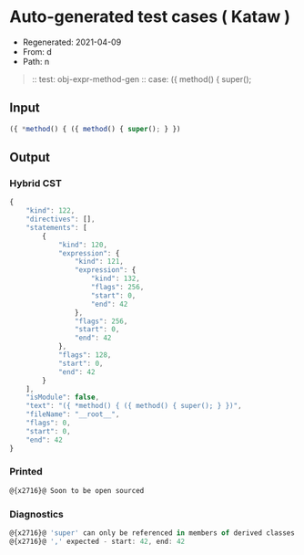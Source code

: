 # Auto-generated test cases ( Kataw )
- Regenerated: 2021-04-09
- From: d
- Path: n
> :: test: obj-expr-method-gen
> :: case: ({ method() { super();
## Input

`````js
({ *method() { ({ method() { super(); } })
`````

## Output

### Hybrid CST

```javascript
{
    "kind": 122,
    "directives": [],
    "statements": [
        {
            "kind": 120,
            "expression": {
                "kind": 121,
                "expression": {
                    "kind": 132,
                    "flags": 256,
                    "start": 0,
                    "end": 42
                },
                "flags": 256,
                "start": 0,
                "end": 42
            },
            "flags": 128,
            "start": 0,
            "end": 42
        }
    ],
    "isModule": false,
    "text": "({ *method() { ({ method() { super(); } })",
    "fileName": "__root__",
    "flags": 0,
    "start": 0,
    "end": 42
}
```

### Printed

```javascript
@{x2716}@ Soon to be open sourced
```

### Diagnostics

```javascript
@{x2716}@ 'super' can only be referenced in members of derived classes or object literal expressions - start: 34, end: 35
@{x2716}@ ',' expected - start: 42, end: 42

```

